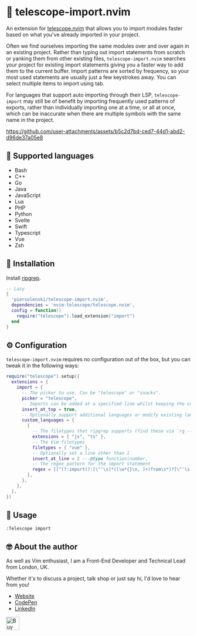 # 🚢 telescope-import.nvim

An extension for [telescope.nvim](https://github.com/nvim-telescope/telescope.nvim)
that allows you to import modules faster based on what you've already imported in your project.

Often we find ourselves importing the same modules over and over again in an existing project. Rather than typing out import statements from scratch or yanking them from other existing files, `telescope-import.nvim` searches your project for existing import statements giving you a faster way to add them to the current buffer. Import patterns are sorted by frequency, so your most used statements are usually just a few keystrokes away. You can select multiple items to import using tab.

For languages that support auto importing through their LSP, `telescope-import` may still be of benefit by importing frequently used patterns of exports, rather than individually importing one at a time, or all at once, which can be inaccurate when there are multiple symbols with the same name in the project.

https://github.com/user-attachments/assets/b5c2d7bd-ced7-44d1-abd2-d96de37a05e8

## 🤖 Supported languages
- Bash
- C++
- Go
- Java
- JavaScript
- Lua
- PHP
- Python
- Svelte
- Swift
- Typescript
- Vue
- Zsh

## 🔩 Installation

Install [ripgrep](https://github.com/BurntSushi/ripgrep).

```lua
-- Lazy
{
  'piersolenski/telescope-import.nvim',
  dependencies = 'nvim-telescope/telescope.nvim',
  config = function()
    require("telescope").load_extension("import")
  end
}
```

## ⚙️ Configuration

`telescope-import.nvim` requires no configuration out of the box, but you can tweak it in the following ways:

```lua
require("telescope").setup({
  extensions = {
    import = {
      -- The picker to use. Can be "telescope" or "snacks".
      picker = "telescope",
      -- Imports can be added at a specified line whilst keeping the cursor in place
      insert_at_top = true,
      -- Optionally support additional languages or modify existing languages...
      custom_languages = {
        {
          -- The filetypes that ripgrep supports (find these via `rg --type-list`)
          extensions = { "js", "ts" },
          -- The Vim filetypes
          filetypes = { "vue" },
          -- Optionally set a line other than 1
          insert_at_line = 2 ---@type function|number,
          -- The regex pattern for the import statement
          regex = [[^(?:import(?:[\"'\s]*([\w*{}\n, ]+)from\s*)?[\"'\s](.*?)[\"'\s].*)]],
        },
      },
    },
  },
})
```

## 🚀 Usage

```
:Telescope import
```

## 🤓 About the author

As well as Vim enthusiast, I am a Front-End Developer and Technical Lead from London, UK.

Whether it's to discuss a project, talk shop or just say hi, I'd love to hear from you!

- [Website](https://www.piersolenski.com/)
- [CodePen](https://codepen.io/piers)
- [LinkedIn](https://www.linkedin.com/in/piersolenski/)

<a href='https://ko-fi.com/piersolenski' target='_blank'>
    <img height='36' style='border:0px;height:36px;' src='https://cdn.ko-fi.com/cdn/kofi1.png?v=3' border='0' alt='Buy Me a Coffee at ko-fi.com' />
</a>
